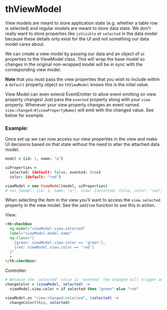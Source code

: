 # thViewModel

View models are meant to store application state (e.g. whether a table row is
selected) and regular models are meant to store data state. We don't really
want to store properties like `isVisible` or `selected` in the data model because
these details only exist for the UI and not something our data model cares about.

We can create a view model by passing our data and an object of ui properties
to the ViewModel class. This will wrap the base model so changes in the original
non-wrapped model will be in sync with the corresponding view model.

**Note** that you must pass the view properties that you wish to include within a
`default` property object so `thViewModel` knows this is the inital value.

View Model can even extend EventEmitter to allow event emitting on view property
changes! Just pass the `evented` property along with your `view` property. Whenever
your view property changes an event named `view:changed:#{viewPropertyName}` will
emit with the changed value. See below for example.

### Example:

Once set up we can now access our view properties in the view and make UI decisions
based on that state without the need to alter the attached data model.

```coffeescript
model = {id: 1, name: "a"}

uiProperties =
  selected: {default: false, evented: true}
  color: {default: "red"}

viewModel = new ViewModel(model, uiProperties)
# ==> {model: {id: 1, name: "a"}, view: {selected: false, color: "red"}

```

When selecting the item in the view you'll want to access the `view.selected`
property in the view model. See the `addItem` function to see this in action.

View:

```html
<th-checkbox
  ng-model="viewModel.view.selected"
  label="viewModel.model.name"
  ng-class="[
    {green: viewModel.view.color == 'green'},
    {red: viewModel.view.color == 'red'}
  ]"
  >
</th-checkbox>
```
Controller:

```coffeescript
# Because the 'selected' value is 'evented' the changed will trigger an emit.
changeColor = (viewModel, selected) ->
  viewModel.view.color = if selected then "green" else "red"

viewModel.on "view:changed:selected", (selected) ->
  changeColor(this, selected)
```
